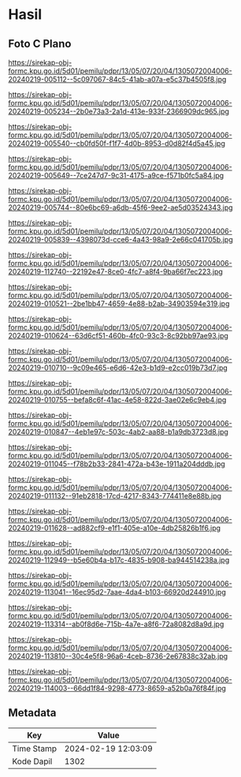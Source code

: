 # Hasil

## Foto C Plano

https://sirekap-obj-formc.kpu.go.id/5d01/pemilu/pdpr/13/05/07/20/04/1305072004006-20240219-005112--5c097067-84c5-41ab-a07a-e5c37b4505f8.jpg

https://sirekap-obj-formc.kpu.go.id/5d01/pemilu/pdpr/13/05/07/20/04/1305072004006-20240219-005234--2b0e73a3-2a1d-413e-933f-2366909dc965.jpg

https://sirekap-obj-formc.kpu.go.id/5d01/pemilu/pdpr/13/05/07/20/04/1305072004006-20240219-005540--cb0fd50f-f1f7-4d0b-8953-d0d82f4d5a45.jpg

https://sirekap-obj-formc.kpu.go.id/5d01/pemilu/pdpr/13/05/07/20/04/1305072004006-20240219-005649--7ce247d7-9c31-4175-a9ce-f571b0fc5a84.jpg

https://sirekap-obj-formc.kpu.go.id/5d01/pemilu/pdpr/13/05/07/20/04/1305072004006-20240219-005744--80e6bc69-a6db-45f6-9ee2-ae5d03524343.jpg

https://sirekap-obj-formc.kpu.go.id/5d01/pemilu/pdpr/13/05/07/20/04/1305072004006-20240219-005839--4398073d-cce6-4a43-98a9-2e66c041705b.jpg

https://sirekap-obj-formc.kpu.go.id/5d01/pemilu/pdpr/13/05/07/20/04/1305072004006-20240219-112740--22192e47-8ce0-4fc7-a8f4-9ba66f7ec223.jpg

https://sirekap-obj-formc.kpu.go.id/5d01/pemilu/pdpr/13/05/07/20/04/1305072004006-20240219-010521--2be1bb47-4659-4e88-b2ab-34903594e319.jpg

https://sirekap-obj-formc.kpu.go.id/5d01/pemilu/pdpr/13/05/07/20/04/1305072004006-20240219-010624--63d6cf51-460b-4fc0-93c3-8c92bb97ae93.jpg

https://sirekap-obj-formc.kpu.go.id/5d01/pemilu/pdpr/13/05/07/20/04/1305072004006-20240219-010710--9c09e465-e6d6-42e3-b1d9-e2cc019b73d7.jpg

https://sirekap-obj-formc.kpu.go.id/5d01/pemilu/pdpr/13/05/07/20/04/1305072004006-20240219-010755--befa8c6f-41ac-4e58-822d-3ae02e6c9eb4.jpg

https://sirekap-obj-formc.kpu.go.id/5d01/pemilu/pdpr/13/05/07/20/04/1305072004006-20240219-010847--4eb1e97c-503c-4ab2-aa88-b1a9db3723d8.jpg

https://sirekap-obj-formc.kpu.go.id/5d01/pemilu/pdpr/13/05/07/20/04/1305072004006-20240219-011045--f78b2b33-2841-472a-b43e-1911a204dddb.jpg

https://sirekap-obj-formc.kpu.go.id/5d01/pemilu/pdpr/13/05/07/20/04/1305072004006-20240219-011132--91eb2818-17cd-4217-8343-774411e8e88b.jpg

https://sirekap-obj-formc.kpu.go.id/5d01/pemilu/pdpr/13/05/07/20/04/1305072004006-20240219-011628--ad882cf9-e1f1-405e-a10e-4db25826b1f6.jpg

https://sirekap-obj-formc.kpu.go.id/5d01/pemilu/pdpr/13/05/07/20/04/1305072004006-20240219-112949--b5e60b4a-b17c-4835-b908-ba944514238a.jpg

https://sirekap-obj-formc.kpu.go.id/5d01/pemilu/pdpr/13/05/07/20/04/1305072004006-20240219-113041--16ec95d2-7aae-4da4-b103-66920d244910.jpg

https://sirekap-obj-formc.kpu.go.id/5d01/pemilu/pdpr/13/05/07/20/04/1305072004006-20240219-113314--ab0f8d6e-715b-4a7e-a8f6-72a8082d8a9d.jpg

https://sirekap-obj-formc.kpu.go.id/5d01/pemilu/pdpr/13/05/07/20/04/1305072004006-20240219-113810--30c4e5f8-96a6-4ceb-8736-2e67838c32ab.jpg

https://sirekap-obj-formc.kpu.go.id/5d01/pemilu/pdpr/13/05/07/20/04/1305072004006-20240219-114003--66dd1f84-9298-4773-8659-a52b0a76f84f.jpg


## Metadata

| Key        | Value               |
| ---------- | ------------------- |
| Time Stamp | 2024-02-19 12:03:09 |
| Kode Dapil | 1302                |



